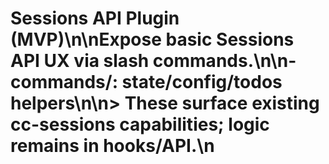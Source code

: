 # Sessions API Plugin (MVP)\n\nExpose basic Sessions API UX via slash commands.\n\n- commands/: state/config/todos helpers\n\n> These surface existing cc-sessions capabilities; logic remains in hooks/API.\n